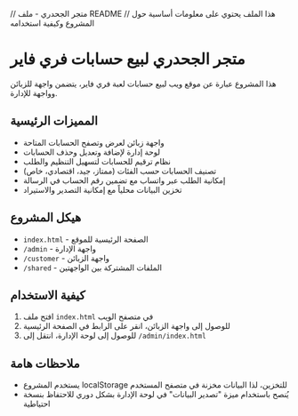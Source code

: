 // متجر الجحدري - ملف README
// هذا الملف يحتوي على معلومات أساسية حول المشروع وكيفية استخدامه

# متجر الجحدري لبيع حسابات فري فاير

هذا المشروع عبارة عن موقع ويب لبيع حسابات لعبة فري فاير، يتضمن واجهة للزبائن وواجهة للإدارة.

## المميزات الرئيسية

- واجهة زبائن لعرض وتصفح الحسابات المتاحة
- لوحة إدارة لإضافة وتعديل وحذف الحسابات
- نظام ترقيم للحسابات لتسهيل التنظيم والطلب
- تصنيف الحسابات حسب الفئات (ممتاز، جيد، اقتصادي، خاص)
- إمكانية الطلب عبر واتساب مع تضمين رقم الحساب في الرسالة
- تخزين البيانات محلياً مع إمكانية التصدير والاستيراد

## هيكل المشروع

- `index.html` - الصفحة الرئيسية للموقع
- `/admin` - واجهة الإدارة
- `/customer` - واجهة الزبائن
- `/shared` - الملفات المشتركة بين الواجهتين

## كيفية الاستخدام

1. افتح ملف `index.html` في متصفح الويب
2. للوصول إلى واجهة الزبائن، انقر على الرابط في الصفحة الرئيسية
3. للوصول إلى لوحة الإدارة، انتقل إلى `/admin/index.html`

## ملاحظات هامة

- يستخدم المشروع localStorage للتخزين، لذا البيانات مخزنة في متصفح المستخدم
- يُنصح باستخدام ميزة "تصدير البيانات" في لوحة الإدارة بشكل دوري للاحتفاظ بنسخة احتياطية
